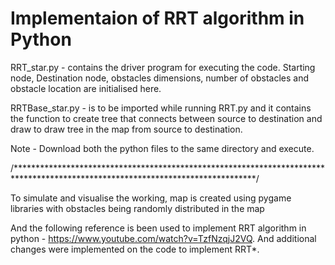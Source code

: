 # Implementaion of RRT algorithm in Python

RRT_star.py - contains the driver program for executing the code. Starting node, Destination node, obstacles dimensions, number of obstacles and obstacle location are initialised here. 

RRTBase_star.py - is to be imported while running RRT.py and it contains the function to create tree that connects between source to destination and draw to draw tree in the map from source to destination. 

Note - Download both the python files to the same directory and execute.

/*******************************************************************************************************************************/

To simulate and visualise the working, map is created using pygame libraries with obstacles being randomly distributed in the map

And the following reference is been used to implement RRT algorithm in python - https://www.youtube.com/watch?v=TzfNzqjJ2VQ. And additional changes were implemented on the code to implement RRT*.

